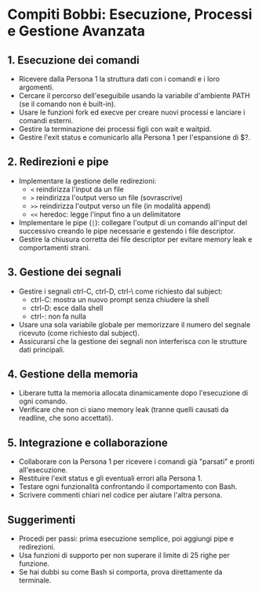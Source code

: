 # Compiti Bobbi: Esecuzione, Processi e Gestione Avanzata

## 1. Esecuzione dei comandi
- Ricevere dalla Persona 1 la struttura dati con i comandi e i loro argomenti.
- Cercare il percorso dell'eseguibile usando la variabile d'ambiente PATH (se il comando non è built-in).
- Usare le funzioni fork ed execve per creare nuovi processi e lanciare i comandi esterni.
- Gestire la terminazione dei processi figli con wait e waitpid.
- Gestire l'exit status e comunicarlo alla Persona 1 per l'espansione di $?.

## 2. Redirezioni e pipe
- Implementare la gestione delle redirezioni:
  - `<`  reindirizza l'input da un file
  - `>`  reindirizza l'output verso un file (sovrascrive)
  - `>>` reindirizza l'output verso un file (in modalità append)
  - `<<` heredoc: legge l'input fino a un delimitatore
- Implementare le pipe (`|`): collegare l'output di un comando all'input del successivo creando le pipe necessarie e gestendo i file descriptor.
- Gestire la chiusura corretta dei file descriptor per evitare memory leak e comportamenti strani.

## 3. Gestione dei segnali
- Gestire i segnali ctrl-C, ctrl-D, ctrl-\ come richiesto dal subject:
  - ctrl-C: mostra un nuovo prompt senza chiudere la shell
  - ctrl-D: esce dalla shell
  - ctrl-\: non fa nulla
- Usare una sola variabile globale per memorizzare il numero del segnale ricevuto (come richiesto dal subject).
- Assicurarsi che la gestione dei segnali non interferisca con le strutture dati principali.

## 4. Gestione della memoria
- Liberare tutta la memoria allocata dinamicamente dopo l'esecuzione di ogni comando.
- Verificare che non ci siano memory leak (tranne quelli causati da readline, che sono accettati).

## 5. Integrazione e collaborazione
- Collaborare con la Persona 1 per ricevere i comandi già "parsati" e pronti all'esecuzione.
- Restituire l'exit status e gli eventuali errori alla Persona 1.
- Testare ogni funzionalità confrontando il comportamento con Bash.
- Scrivere commenti chiari nel codice per aiutare l'altra persona.

## Suggerimenti
- Procedi per passi: prima esecuzione semplice, poi aggiungi pipe e redirezioni.
- Usa funzioni di supporto per non superare il limite di 25 righe per funzione.
- Se hai dubbi su come Bash si comporta, prova direttamente da terminale. 